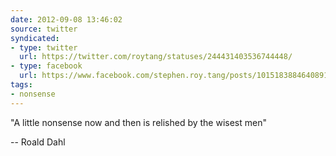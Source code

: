 ```yaml
---
date: 2012-09-08 13:46:02
source: twitter
syndicated:
- type: twitter
  url: https://twitter.com/roytang/statuses/244431403536744448/
- type: facebook
  url: https://www.facebook.com/stephen.roy.tang/posts/10151838846408912
tags:
- nonsense
---
```


"A little nonsense now and then is relished by the wisest men" 

-- Roald Dahl